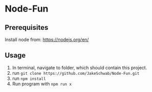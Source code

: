 # Node-Fun

## Prerequisites

Install node from: https://nodejs.org/en/

## Usage

1. In terminal, navigate to folder, which should contain this project.
2. run `git clone https://github.com/JakeSchwab/Node-Fun.git`
3. run `npm install`
4. Run program with `npm run x`